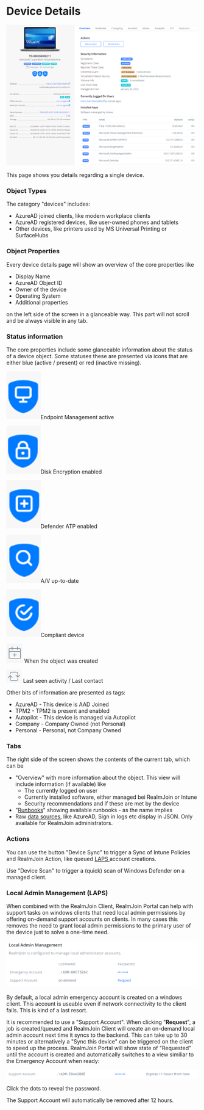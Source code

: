 # Device Details

![Device Details Page](<../../.gitbook/assets/image (12) (1) (1) (1) (1).png>)

This page shows you details regarding a single device.

### Object Types

The category "devices" includes:

* AzureAD joined clients, like modern workplace clients
* AzureAD registered devices, like user-owned phones and tablets
* Other devices, like printers used by MS Universal Printing or SurfaceHubs

### **Object Properties**

Every device details page will show an overview of the core properties like

* Display Name
* AzureAD Object ID
* Owner of the device
* Operating System
* Additional properties&#x20;

on the left side of the screen in a glanceable way. This part will not scroll and be always visible in any tab.

### Status information

The core properties include some glanceable information about the status of a device object. Some statuses these are presented via icons that are either blue (active / present) or red (inactive missing).

![](<../../.gitbook/assets/image (8) (1) (1) (1) (1).png>)Endpoint Management active

![](<../../.gitbook/assets/image (14) (1) (1) (1).png>)Disk Encryption enabled

![](<../../.gitbook/assets/image (1) (1).png>)Defender ATP enabled

![](<../../.gitbook/assets/image (6) (1) (1) (1).png>)A/V up-to-date

![](<../../.gitbook/assets/image (16) (1) (1) (1).png>)Compliant device

![](<../../.gitbook/assets/image (5) (1) (1) (1).png>) When the object was created

![](<../../.gitbook/assets/image (2).png>) Last seen activity / Last contact

Other bits of information are presented as tags:

* AzureAD - This device is AAD Joined&#x20;
* TPM2 - TPM2 is present and enabled
* Autopilot - This device is managed via Autopilot
* Company - Company Owned (not Personal)
* Personal - Personal, not Company Owned

### Tabs

The right side of the screen shows the contents of the current tab, which can be&#x20;

* "Overview" with more information about the object. This view will include information (if available) like
  * The currently logged on user&#x20;
  * Currently installed software, either managed bei RealmJoin or Intune
  * Security recommendations and if these are met by the device
* "[Runbooks](../../runbooks/)" showing available runbooks - as the name implies
* Raw [data sources](../#data-sources), like AzureAD, Sign in logs etc display in JSON. Only available for RealmJoin administrators.

### Actions

You can use the button "Device Sync" to trigger a Sync of Intune Policies and RealmJoin Action, like queued [LAPS ](device-details.md#local)account creations.

Use "Device Scan" to trigger a (quick) scan of Windows Defender on a managed client.

### Local Admin Management (LAPS)

When combined with the RealmJoin Client, RealmJoin Portal can help with support tasks on windows clients that need local admin permissions by offering on-demand support accounts on clients. In many cases this removes the need to grant local admin permissions to the primary user of the device just to solve a one-time need.

![LAPS management](<../../.gitbook/assets/image (9) (1) (1) (1) (1).png>)

By default, a local admin emergency account is created on a windows client. This account is useable even if network connectivity to the client fails. This is kind of a last resort.

It is recommended to use a "Support Account". When clicking "**Request**", a job is created/queued and RealmJoin Client will create an on-demand local admin account next time it syncs to the backend. This can take up to 30 minutes or alternatively a "Sync this device" can be triggered on the client to speed up the process. RealmJoin Portal will show state of "Requested" until the account is created and automatically switches to a view similiar to the Emergency Account when ready:

![Support Account](<../../.gitbook/assets/image (8) (1) (1).png>)

Click the dots to reveal the password.

The Support Account will automatically be removed after 12 hours.



